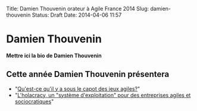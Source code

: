 Title: Damien Thouvenin orateur à Agile France 2014 
Slug: damien-thouvenin
Status: Draft
Date: 2014-04-06 11:57

# Damien Thouvenin

**Mettre ici la bio de Damien Thouvenin**
## Cette année Damien Thouvenin présentera

* "[Qu'est-ce qu'il y a sous le capot des jeux agiles?](../sessions/qu-est-ce-qu-il-y-a-sous-le-capot-des-jeux-agiles.html)"
* "[L'holacracy, un "système d'exploitation" pour des entreprises agiles et sociocratiques](../sessions/l-holacracy-un-systeme-d-exploitation-pour-des-entreprises-agiles-et-sociocratiques.html)"


